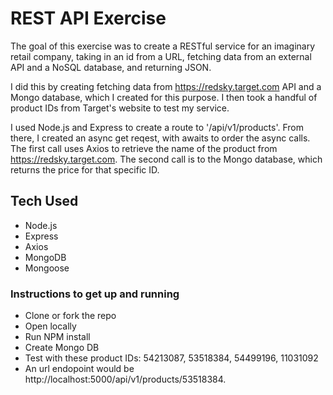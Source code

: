# REST API Exercise

The goal of this exercise was to create a RESTful service for an imaginary retail company, taking in an id from a URL, fetching data from an external API and a NoSQL database, and returning JSON.

I did this by creating fetching data from https://redsky.target.com API and a Mongo database, which I created for this purpose. I then took a handful of product IDs from Target's website to test my service. 

I used Node.js and Express to create a route to '/api/v1/products'. From there, I created an async get reqest, with awaits to order the async calls. The first call uses Axios to retrieve the name of the product from https://redsky.target.com. The second call is to the Mongo database, which returns the price for that specific ID. 

## Tech Used

* Node.js
* Express
* Axios
* MongoDB
* Mongoose

### Instructions to get up and running

* Clone or fork the repo
* Open locally
* Run NPM install
* Create Mongo DB
* Test with these product IDs: 54213087, 53518384, 54499196, 11031092
* An url endopoint would be http://localhost:5000/api/v1/products/53518384. 

